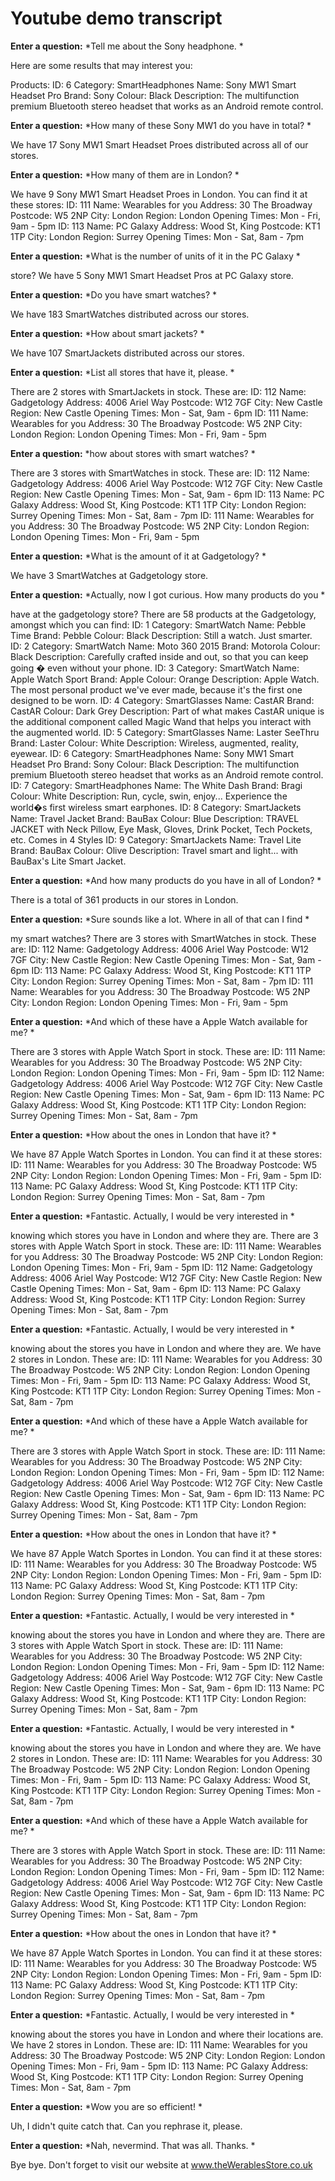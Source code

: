 
# Youtube demo transcript



**Enter a question:**
*Tell me about the Sony headphone.
*

Here are some results that may interest you:

Products:
ID: 6	Category: SmartHeadphones	Name: Sony MW1 Smart Headset Pro	Brand: Sony	Colour: Black	Description: The multifunction premium Bluetooth stereo headset that works as an Android remote control.


**Enter a question:**
*How many of these Sony MW1 do you have in total?
*

We have 17 Sony MW1 Smart Headset Proes distributed across all of our stores.

**Enter a question:**
*How many of them are in London?
*

We have 9 Sony MW1 Smart Headset Proes in London.
You can find it at these stores:
ID: 111 Name: Wearables for you	Address: 30 The Broadway	Postcode: W5 2NP	City: London	Region: London	Opening Times: Mon - Fri, 9am - 5pm
ID: 113 Name: PC Galaxy	Address: Wood St, King	Postcode: KT1 1TP	City: London	Region: Surrey	Opening Times: Mon - Sat, 8am - 7pm


**Enter a question:**
*What is the number of units of it in the PC Galaxy *

store?
We have 5 Sony MW1 Smart Headset Pros at PC Galaxy store.

**Enter a question:**
*Do you have smart watches?
*

We have 183 SmartWatches distributed across our stores.

**Enter a question:**
*How about smart jackets?
*

We have 107 SmartJackets distributed across our stores.

**Enter a question:**
*List all stores that have it, please.
*

There are 2 stores with SmartJackets in stock.
These are:
ID: 112 Name: Gadgetology	Address: 4006 Ariel Way	Postcode: W12 7GF	City: New Castle	Region: New Castle	Opening Times: Mon - Sat, 9am - 6pm
ID: 111 Name: Wearables for you	Address: 30 The Broadway	Postcode: W5 2NP	City: London	Region: London	Opening Times: Mon - Fri, 9am - 5pm


**Enter a question:**
*how about stores with smart watches?
*

There are 3 stores with SmartWatches in stock.
These are:
ID: 112 Name: Gadgetology	Address: 4006 Ariel Way	Postcode: W12 7GF	City: New Castle	Region: New Castle	Opening Times: Mon - Sat, 9am - 6pm
ID: 113 Name: PC Galaxy	Address: Wood St, King	Postcode: KT1 1TP	City: London	Region: Surrey	Opening Times: Mon - Sat, 8am - 7pm
ID: 111 Name: Wearables for you	Address: 30 The Broadway	Postcode: W5 2NP	City: London	Region: London	Opening Times: Mon - Fri, 9am - 5pm


**Enter a question:**
*What is the amount of it at Gadgetology?
*

We have 3 SmartWatches at Gadgetology store.

**Enter a question:**
*Actually, now I got curious. How many products do you *

have at the gadgetology store?
There are 58 products at the Gadgetology, amongst which you can find:
ID: 1	Category: SmartWatch	Name: Pebble Time	Brand: Pebble	Colour: Black	Description: Still a watch. Just smarter.
ID: 2	Category: SmartWatch	Name: Moto 360 2015	Brand: Motorola	Colour: Black	Description: Carefully crafted inside and out, so that you can keep going � even without your phone.
ID: 3	Category: SmartWatch	Name: Apple Watch Sport	Brand: Apple	Colour: Orange	Description: Apple Watch. The most personal product we've ever made, because it's the first one designed to be worn.
ID: 4	Category: SmartGlasses	Name: CastAR	Brand: CastAR	Colour: Dark Grey	Description: Part of what makes CastAR unique is the additional component called Magic Wand that helps you interact with the augmented world.
ID: 5	Category: SmartGlasses	Name: Laster SeeThru	Brand: Laster	Colour: White	Description: Wireless, augmented, reality, eyewear.
ID: 6	Category: SmartHeadphones	Name: Sony MW1 Smart Headset Pro	Brand: Sony	Colour: Black	Description: The multifunction premium Bluetooth stereo headset that works as an Android remote control.
ID: 7	Category: SmartHeadphones	Name: The White Dash	Brand: Bragi	Colour: White	Description: Run, cycle, swin, enjoy... Experience the world�s first wireless smart earphones.
ID: 8	Category: SmartJackets	Name: Travel Jacket	Brand: BauBax	Colour: Blue	Description: TRAVEL JACKET with Neck Pillow, Eye Mask, Gloves, Drink Pocket, Tech Pockets, etc. Comes in 4 Styles
ID: 9	Category: SmartJackets	Name: Travel Lite	Brand: BauBax	Colour: Olive	Description: Travel smart and light... with BauBax's Lite Smart Jacket.


**Enter a question:**
*And how many products do you have in all of London?
*

There is a total of 361 products in our stores in London.

**Enter a question:**
*Sure sounds like a lot. Where in all of that can I find *

my smart watches?
There are 3 stores with SmartWatches in stock.
These are:
ID: 112 Name: Gadgetology	Address: 4006 Ariel Way	Postcode: W12 7GF	City: New Castle	Region: New Castle	Opening Times: Mon - Sat, 9am - 6pm
ID: 113 Name: PC Galaxy	Address: Wood St, King	Postcode: KT1 1TP	City: London	Region: Surrey	Opening Times: Mon - Sat, 8am - 7pm
ID: 111 Name: Wearables for you	Address: 30 The Broadway	Postcode: W5 2NP	City: London	Region: London	Opening Times: Mon - Fri, 9am - 5pm


**Enter a question:**
*And which of these have a Apple Watch available for me?
*

There are 3 stores with Apple Watch Sport in stock.
These are:
ID: 111 Name: Wearables for you	Address: 30 The Broadway	Postcode: W5 2NP	City: London	Region: London	Opening Times: Mon - Fri, 9am - 5pm
ID: 112 Name: Gadgetology	Address: 4006 Ariel Way	Postcode: W12 7GF	City: New Castle	Region: New Castle	Opening Times: Mon - Sat, 9am - 6pm
ID: 113 Name: PC Galaxy	Address: Wood St, King	Postcode: KT1 1TP	City: London	Region: Surrey	Opening Times: Mon - Sat, 8am - 7pm


**Enter a question:**
*How about the ones in London that have it?
*

We have 87 Apple Watch Sportes in London.
You can find it at these stores:
ID: 111 Name: Wearables for you	Address: 30 The Broadway	Postcode: W5 2NP	City: London	Region: London	Opening Times: Mon - Fri, 9am - 5pm
ID: 113 Name: PC Galaxy	Address: Wood St, King	Postcode: KT1 1TP	City: London	Region: Surrey	Opening Times: Mon - Sat, 8am - 7pm


**Enter a question:**
*Fantastic. Actually, I would be very interested in *

knowing which stores you have in London and where they are.
There are 3 stores with Apple Watch Sport in stock.
These are:
ID: 111 Name: Wearables for you	Address: 30 The Broadway	Postcode: W5 2NP	City: London	Region: London	Opening Times: Mon - Fri, 9am - 5pm
ID: 112 Name: Gadgetology	Address: 4006 Ariel Way	Postcode: W12 7GF	City: New Castle	Region: New Castle	Opening Times: Mon - Sat, 9am - 6pm
ID: 113 Name: PC Galaxy	Address: Wood St, King	Postcode: KT1 1TP	City: London	Region: Surrey	Opening Times: Mon - Sat, 8am - 7pm


**Enter a question:**
*Fantastic. Actually, I would be very interested in *

knowing about the stores you have in London and where they are.
We have 2 stores in London.
These are:
ID: 111 Name: Wearables for you	Address: 30 The Broadway	Postcode: W5 2NP	City: London	Region: London	Opening Times: Mon - Fri, 9am - 5pm
ID: 113 Name: PC Galaxy	Address: Wood St, King	Postcode: KT1 1TP	City: London	Region: Surrey	Opening Times: Mon - Sat, 8am - 7pm


**Enter a question:**
*And which of these have a Apple Watch available for me?
*

There are 3 stores with Apple Watch Sport in stock.
These are:
ID: 111 Name: Wearables for you	Address: 30 The Broadway	Postcode: W5 2NP	City: London	Region: London	Opening Times: Mon - Fri, 9am - 5pm
ID: 112 Name: Gadgetology	Address: 4006 Ariel Way	Postcode: W12 7GF	City: New Castle	Region: New Castle	Opening Times: Mon - Sat, 9am - 6pm
ID: 113 Name: PC Galaxy	Address: Wood St, King	Postcode: KT1 1TP	City: London	Region: Surrey	Opening Times: Mon - Sat, 8am - 7pm


**Enter a question:**
*How about the ones in London that have it?
*

We have 87 Apple Watch Sportes in London.
You can find it at these stores:
ID: 111 Name: Wearables for you	Address: 30 The Broadway	Postcode: W5 2NP	City: London	Region: London	Opening Times: Mon - Fri, 9am - 5pm
ID: 113 Name: PC Galaxy	Address: Wood St, King	Postcode: KT1 1TP	City: London	Region: Surrey	Opening Times: Mon - Sat, 8am - 7pm


**Enter a question:**
*Fantastic. Actually, I would be very interested in *

knowing about the stores you have in London and where they are.
There are 3 stores with Apple Watch Sport in stock.
These are:
ID: 111 Name: Wearables for you	Address: 30 The Broadway	Postcode: W5 2NP	City: London	Region: London	Opening Times: Mon - Fri, 9am - 5pm
ID: 112 Name: Gadgetology	Address: 4006 Ariel Way	Postcode: W12 7GF	City: New Castle	Region: New Castle	Opening Times: Mon - Sat, 9am - 6pm
ID: 113 Name: PC Galaxy	Address: Wood St, King	Postcode: KT1 1TP	City: London	Region: Surrey	Opening Times: Mon - Sat, 8am - 7pm


**Enter a question:**
*Fantastic. Actually, I would be very interested in *

knowing about the stores you have in London and where they are.
We have 2 stores in London.
These are:
ID: 111 Name: Wearables for you	Address: 30 The Broadway	Postcode: W5 2NP	City: London	Region: London	Opening Times: Mon - Fri, 9am - 5pm
ID: 113 Name: PC Galaxy	Address: Wood St, King	Postcode: KT1 1TP	City: London	Region: Surrey	Opening Times: Mon - Sat, 8am - 7pm


**Enter a question:**
*And which of these have a Apple Watch available for me?
*

There are 3 stores with Apple Watch Sport in stock.
These are:
ID: 111 Name: Wearables for you	Address: 30 The Broadway	Postcode: W5 2NP	City: London	Region: London	Opening Times: Mon - Fri, 9am - 5pm
ID: 112 Name: Gadgetology	Address: 4006 Ariel Way	Postcode: W12 7GF	City: New Castle	Region: New Castle	Opening Times: Mon - Sat, 9am - 6pm
ID: 113 Name: PC Galaxy	Address: Wood St, King	Postcode: KT1 1TP	City: London	Region: Surrey	Opening Times: Mon - Sat, 8am - 7pm


**Enter a question:**
*How about the ones in London that have it?
*

We have 87 Apple Watch Sportes in London.
You can find it at these stores:
ID: 111 Name: Wearables for you	Address: 30 The Broadway	Postcode: W5 2NP	City: London	Region: London	Opening Times: Mon - Fri, 9am - 5pm
ID: 113 Name: PC Galaxy	Address: Wood St, King	Postcode: KT1 1TP	City: London	Region: Surrey	Opening Times: Mon - Sat, 8am - 7pm


**Enter a question:**
*Fantastic. Actually, I would be very interested in *

knowing about the stores you have in London and where their locations are.
We have 2 stores in London.
These are:
ID: 111 Name: Wearables for you	Address: 30 The Broadway	Postcode: W5 2NP	City: London	Region: London	Opening Times: Mon - Fri, 9am - 5pm
ID: 113 Name: PC Galaxy	Address: Wood St, King	Postcode: KT1 1TP	City: London	Region: Surrey	Opening Times: Mon - Sat, 8am - 7pm


**Enter a question:**
*Wow you are so efficient!
*

Uh, I didn't quite catch that. Can you rephrase it, please.

**Enter a question:**
*Nah, nevermind. That was all. Thanks.
*

Bye bye. Don't forget to visit our website at www.theWerablesStore.co.uk
